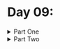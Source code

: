 # Day 09: 

<details>
  <summary>Part One</summary>


</details>

<details>
  <summary>Part Two</summary>


</details>